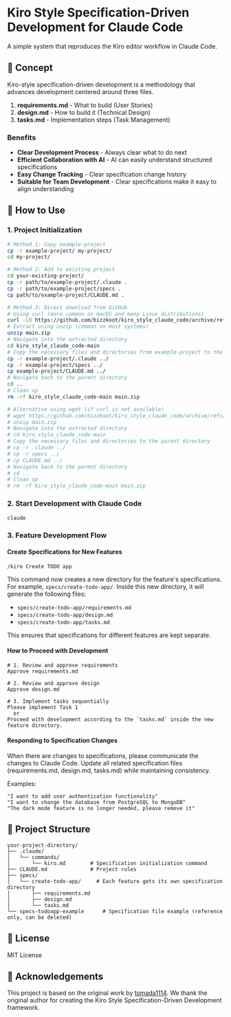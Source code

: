 # Kiro Style Specification-Driven Development for Claude Code

A simple system that reproduces the Kiro editor workflow in Claude Code.

## 🎯 Concept

Kiro-style specification-driven development is a methodology that advances development centered around three files.

1. **requirements.md** - What to build (User Stories)
2. **design.md** - How to build it (Technical Design)
3. **tasks.md** - Implementation steps (Task Management)

### Benefits

- **Clear Development Process** - Always clear what to do next
- **Efficient Collaboration with AI** - AI can easily understand structured specifications
- **Easy Change Tracking** - Clear specification change history
- **Suitable for Team Development** - Clear specifications make it easy to align understanding

## 🚀 How to Use

### 1. Project Initialization

```bash
# Method 1: Copy example-project
cp -r example-project/ my-project/
cd my-project/

# Method 2: Add to existing project
cd your-existing-project/
cp -r path/to/example-project/.claude .
cp -r path/to/example-project/specs .
cp path/to/example-project/CLAUDE.md .

# Method 3: Direct download from GitHub
# Using curl (more common on macOS and many Linux distributions)
curl -LO https://github.com/bizzkoot/kiro_style_claude_code/archive/refs/heads/main.zip
# Extract using unzip (common on most systems)
unzip main.zip
# Navigate into the extracted directory
cd kiro_style_claude_code-main
# Copy the necessary files and directories from example-project to the parent directory
cp -r example-project/.claude ../
cp -r example-project/specs ../
cp example-project/CLAUDE.md ../
# Navigate back to the parent directory
cd ..
# Clean up
rm -rf kiro_style_claude_code-main main.zip

# Alternative using wget (if curl is not available)
# wget https://github.com/bizzkoot/kiro_style_claude_code/archive/refs/heads/main.zip
# unzip main.zip
# Navigate into the extracted directory
# cd kiro_style_claude_code-main
# Copy the necessary files and directories to the parent directory
# cp -r .claude ../
# cp -r specs ../
# cp CLAUDE.md ../
# Navigate back to the parent directory
# cd ..
# Clean up
# rm -rf kiro_style_claude_code-main main.zip
```

### 2. Start Development with Claude Code

```bash
claude
```

### 3. Feature Development Flow

#### Create Specifications for New Features

```
/kiro Create TODO app
```

This command now creates a new directory for the feature's specifications. For example, `specs/create-todo-app/`. Inside this new directory, it will generate the following files:

- `specs/create-todo-app/requirements.md`
- `specs/create-todo-app/design.md`
- `specs/create-todo-app/tasks.md`

This ensures that specifications for different features are kept separate.

#### How to Proceed with Development

```
# 1. Review and approve requirements
Approve requirements.md

# 2. Review and approve design
Approve design.md

# 3. Implement tasks sequentially
Please implement Task 1
  or
Proceed with development according to the `tasks.md` inside the new feature directory.
```

#### Responding to Specification Changes

When there are changes to specifications, please communicate the changes to Claude Code.
Update all related specification files (requirements.md, design.md, tasks.md) while maintaining consistency.

Examples:

```
"I want to add user authentication functionality"
"I want to change the database from PostgreSQL to MongoDB"
"The dark mode feature is no longer needed, please remove it"
```

## 📁 Project Structure

```
your-project-directory/
├── .claude/
│   └── commands/
│       └── kiro.md        # Specification initialization command
├── CLAUDE.md              # Project rules
├── specs/
│   └── create-todo-app/     # Each feature gets its own specification directory
│       ├── requirements.md
│       ├── design.md
│       └── tasks.md
└── specs-todoapp-example      # Specification file example (reference only, can be deleted)
```

## 📝 License

MIT License

## 🙏 Acknowledgements

This project is based on the original work by [tomada1114](https://github.com/tomada1114/kiro_style_claude_code). We thank the original author for creating the Kiro Style Specification-Driven Development framework.